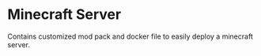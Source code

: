# Minecraft Server

Contains customized mod pack and docker file to easily deploy a minecraft server.
